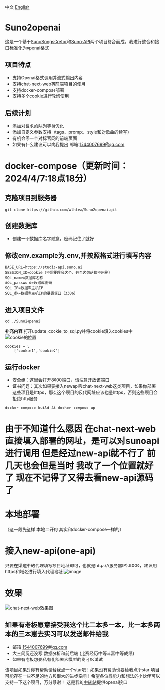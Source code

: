 中文   [English](https://github.com/wlhtea/Suno2openai/blob/main/README_en.md)

# Suno2openai
这是一个基于[SunoSongsCretor](https://github.com/yihong0618/SunoSongsCreator)和[Suno-API](https://github.com/SunoAI-API/Suno-API)两个项目结合而成，我进行整合和接口标准化为openai格式

## 项目特点
- 支持Openai格式调用并流式输出内容
- 支持chat-next-web等前端项目的使用
- 支持docker-compose部署
- 支持多个cookie进行轮询使用

## 后续计划
- 添加对请求的队列等待优化
- 添加自定义参数支持（tags、prompt、style和对歌曲的续写）
- 有机会写一个对标官网的前端页面
- 如果有什么建议可以向我提出 邮箱:1544007699@qq.com

# docker-compose（更新时间：2024/4/7:18点18分）

## 克隆项目到服务器
```
git clone https://github.com/wlhtea/Suno2openai.git
```

## 创建数据库
- 创建一个数据库名字随意，密码记住了就好

## **修改env.example为.env,并按照格式进行填写内容**
```
BASE_URL=https://studio-api.suno.ai
SESSION_ID=cookie（不需要理会这个，甚至这句话都不用删）
SQL_name=数据库名称
SQL_password=数据库密码
SQL_IP=数据库主机IP
SQL_dk=数据库主机IP的暴露端口（3306）
```
## 进入项目文件
```
cd ./Suno2openai
```


**补充内容**
打开update_cookie_to_sql.py并将cookie填入cookies中
![cookie的位置](https://github.com/wlhtea/Suno2openai/assets/115779315/6edf9969-9eb6-420f-bfcd-dbf4b282ecbf)

```
cookies = \
    ['cookie1','cookie2']
```

## 运行docker
- 安全组：这里会打开8000端口，请注意开放该端口
- 证书问题：其次如果要接入newapi和chat-next-web这类项目，如果你部署这些项目是https，那么这个项目的反代网址应该也是https，否则这些项目会拒绝http服务

```
docker compose build && docker compose up
```

# 由于不知道什么愿因 在chat-next-web直接填入部署的网址，是可以对sunoapi进行调用 但是经过new-api就不行了 前几天也会但是当时 我改了一个位置就好了 现在不记得了又得去看new-api源码了

# 本地部署
（这一段先这样 本地二开的 其实和docker-compose一样的）

# 接入new-api(one-api)
只要在渠道中的代理填写项目地址即可，也就是http://(服务器IP):8000，建议用https和域名进行填入代理地址
![image](https://github.com/wlhtea/Suno2openai/assets/115779315/0b4d3741-b8d4-4aa8-9337-86d85868ed0b)

# 效果
![chat-next-web效果图](https://github.com/wlhtea/Suno2openai/assets/115779315/6495e840-b025-4667-82f6-19116ce71c8e)


## 如果有老板愿意接受我这个比二本多一本，比一本多两本的三本崽去实习可以发送邮件给我
- 邮箱 1544007699@qq.com
- 大三简历还没写 数据分析和前后端 (比赛经历中等丰富中等成绩)
- 如果有老板想要私有化部署大模型的我可以试试

该项目如果对你有帮助请给我点一个star吧！如果没有帮助也要给我点个star
项目可能存在一些不足的地方和很大的进步空间！希望各位有能力和想法的小伙伴可以支持一下这个项目，万分感谢！
这是我的[中转站](https://token.w-l-h.xyz)提供openai接口
